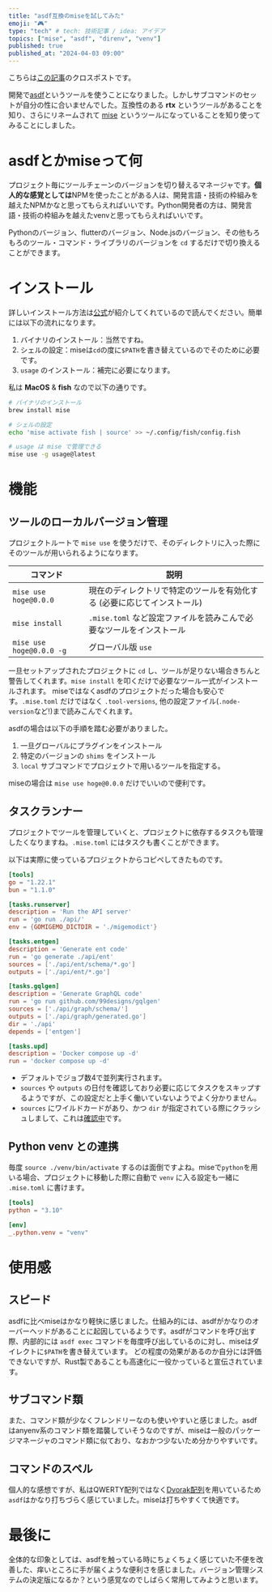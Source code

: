 ```yaml
---
title: "asdf互換のmiseを試してみた"
emoji: "🎮"
type: "tech" # tech: 技術記事 / idea: アイデア
topics: ["mise", "asdf", "direnv", "venv"]
published: true
published_at: "2024-04-03 09:00"
---
```


こちらは[この記事](https://blog.shinonome.io/mise-asdf-trial/)のクロスポストです。

開発で[asdf](https://asdf-vm.com)というツールを使うことになりました。しかしサブコマンドのセットが自分の性に合いませんでした。互換性のある **rtx** というツールがあることを知り、さらにリネームされて [mise](https://mise.jdx.dev) というツールになっていることを知り使ってみることにしました。

# asdfとかmiseって何

プロジェクト毎にツールチェーンのバージョンを切り替えるマネージャです。**個人的な感覚としては**NPMを使ったことがある人は、開発言語・技術の枠組みを越えたNPMかなと思ってもらえればいいです。Python開発者の方は、開発言語・技術の枠組みを越えたvenvと思ってもらえればいいです。

Pythonのバージョン、flutterのバージョン、Node.jsのバージョン、その他もろもろのツール・コマンド・ライブラリのバージョンを `cd` するだけで切り換えることができます。

# インストール

詳しいインストール方法は[公式](https://mise.jdx.dev/getting-started.html)が紹介してくれているので読んでください。簡単には以下の流れになります。

1. バイナリのインストール：当然ですね。
2. シェルの設定：miseは`cd`の度に`$PATH`を書き替えているのでそのために必要です。
3. `usage` のインストール：補完に必要になります。

私は **MacOS** & **fish** なので以下の通りです。

```bash
# バイナリのインストール
brew install mise

# シェルの設定
echo 'mise activate fish | source' >> ~/.config/fish/config.fish

# usage は mise で管理できる
mise use -g usage@latest
```

# 機能

## ツールのローカルバージョン管理

プロジェクトルートで `mise use` を使うだけで、そのディレクトリに入った際にそのツールが用いられるようになります。

| コマンド                 | 説明                                                                    |
| ------------------------ | ----------------------------------------------------------------------- |
| `mise use hoge@0.0.0`    | 現在のディレクトリで特定のツールを有効化する (必要に応じてインストール) |
| `mise install`           | `.mise.toml` など設定ファイルを読みこんで必要なツールをインストール     |
| `mise use hoge@0.0.0 -g` | グローバル版 `use`                                                      |

一旦セットアップされたプロジェクトに `cd` し、ツールが足りない場合きちんと警告してくれます。`mise install` を叩くだけで必要なツール一式がインストールされます。
miseではなくasdfのプロジェクトだった場合も安心です。`.mise.toml` だけではなく `.tool-versions`, 他の設定ファイル(`.node-version`など!)まで読みこんでくれます。

asdfの場合は以下の手順を踏む必要がありました。

1. 一旦グローバルにプラグインをインストール
2. 特定のバージョンの `shims` をインストール
3. `local` サブコマンドでプロジェクトで用いるツールを指定する。

miseの場合は `mise use hoge@0.0.0` だけでいいので便利です。

## タスクランナー

プロジェクトでツールを管理していくと、プロジェクトに依存するタスクも管理したくなりますね。`.mise.toml` にはタスクも書くことができます。

以下は実際に使っているプロジェクトからコピペしてきたものです。

```toml
[tools]
go = "1.22.1"
bun = "1.1.0"

[tasks.runserver]
description = 'Run the API server'
run = 'go run ./api/'
env = {GOMIGEMO_DICTDIR = './migemodict'}

[tasks.entgen]
description = 'Generate ent code'
run = 'go generate ./api/ent'
sources = ['./api/ent/schema/*.go']
outputs = ['./api/ent/*.go']

[tasks.gqlgen]
description = 'Generate GraphQL code'
run = 'go run github.com/99designs/gqlgen'
sources = ['./api/graph/schema/']
outputs = ['./api/graph/generated.go']
dir = './api'
depends = ['entgen']

[tasks.upd]
description = 'Docker compose up -d'
run = 'docker compose up -d'
```

- デフォルトでジョブ数4で並列実行されます。
- `sources` や `outputs` の日付を確認しており必要に応じてタスクをスキップするようですが、この設定だと上手く働いていないようでよく分かりません。
- `sources` にワイルドカードがあり、かつ `dir` が指定されている際にクラッシュしまして、これは[確認中](https://github.com/jdx/mise/issues/1852)です。

## Python venv との連携

毎度 `source ./venv/bin/activate` するのは面倒ですよね。miseで`python`を用いる場合、プロジェクトに移動した際に自動で `venv` に入る設定も一緒に `.mise.toml` に書けます。

```toml
[tools]
python = "3.10"

[env]
_.python.venv = "venv"
```

# 使用感

## スピード

asdfに比べmiseはかなり軽快に感じました。仕組み的には、asdfがかなりのオーバーヘッドがあることに起因しているようです。asdfがコマンドを呼び出す際、内部的には `asdf exec` コマンドを毎度呼び出しているのに対し、miseはダイレクトに`$PATH`を書き替えています。
どの程度の効果があるのか自分には評価できないですが、Rust製であることも高速化に一役かっていると宣伝されています。

## サブコマンド類

また、コマンド類が少なくフレンドリーなのも使いやすいと感じました。asdfはanyenv系のコマンド類を踏襲していそうなのですが、miseは一般のパッケージマネージャのコマンド類に似ており、なおかつ少ないため分かりやすいです。

## コマンドのスペル

個人的な感想ですが、私はQWERTY配列ではなく[Dvorak配列](https://ja.wikipedia.org/wiki/Dvorak配列)を用いているため`asdf`はかなり打ちづらく感じていました。miseは打ちやすくて快適です。

# 最後に

全体的な印象としては、asdfを触っている時にちょくちょく感じていた不便を改善した、痒いところに手が届くような便利さを感じました。バージョン管理システムの決定版になるか？という感覚なのでしばらく常用してみようと思います。
